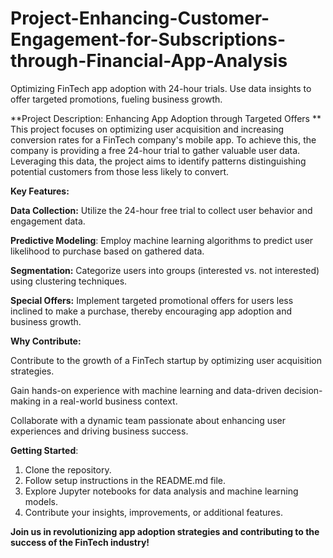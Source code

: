 # Project-Enhancing-Customer-Engagement-for-Subscriptions-through-Financial-App-Analysis
Optimizing FinTech app adoption with 24-hour trials. Use data insights to offer targeted promotions, fueling business growth.

**Project Description: Enhancing App Adoption through Targeted Offers
**
This project focuses on optimizing user acquisition and increasing conversion rates for a FinTech company's mobile app. To achieve this, the company is providing a free 24-hour trial to gather valuable user data. Leveraging this data, the project aims to identify patterns distinguishing potential customers from those less likely to convert.

**Key Features:**

**Data Collection:** Utilize the 24-hour free trial to collect user behavior and engagement data.

**Predictive Modeling**: Employ machine learning algorithms to predict user likelihood to purchase based on gathered data.

**Segmentation:** Categorize users into groups (interested vs. not interested) using clustering techniques.

**Special Offers:** Implement targeted promotional offers for users less inclined to make a purchase, thereby encouraging app adoption and business growth.

**Why Contribute:**

Contribute to the growth of a FinTech startup by optimizing user acquisition strategies.

Gain hands-on experience with machine learning and data-driven decision-making in a real-world business context.

Collaborate with a dynamic team passionate about enhancing user experiences and driving business success.

**Getting Started**:

1. Clone the repository.
2. Follow setup instructions in the README.md file.
3. Explore Jupyter notebooks for data analysis and machine learning models.
4. Contribute your insights, improvements, or additional features.

**Join us in revolutionizing app adoption strategies and contributing to the success of the FinTech industry!**
